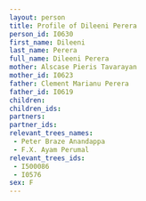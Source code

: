 ```yaml
---
layout: person
title: Profile of Dileeni Perera
person_id: I0630
first_name: Dileeni
last_name: Perera
full_name: Dileeni Perera
mother: Alscase Pieris Tavarayan
mother_id: I0623
father: Clement Marianu Perera
father_id: I0619
children:
children_ids:
partners:
partner_ids:
relevant_trees_names:
 - Peter Braze Anandappa
 - F.X. Ayam Perumal
relevant_trees_ids:
 - I500086
 - I0576
sex: F
---
```


